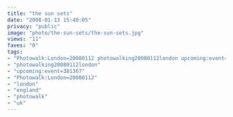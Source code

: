 ```yaml
---
title: "the sun sets"
date: "2008-01-13 15:40:05"
privacy: "public"
image: "photo/the-sun-sets/the-sun-sets.jpg"
views: "11"
faves: "0"
tags:
- "Photowalk:London=20080112 photowalking20080112london upcoming:event=381367 london england uk Photowalk:London=20080112"
- "photowalking20080112london"
- "upcoming:event=381367"
- "Photowalk:London=20080112"
- "london"
- "england"
- "photowalk"
- "uk"
---
```


